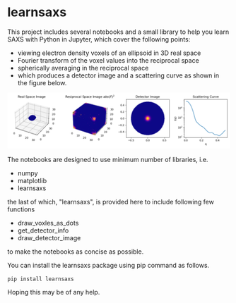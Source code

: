# learnsaxs
This project includes several notebooks and a small library to help you learn SAXS with Python in Jupyter,
which cover the following points:
  * viewing electron density voxels of an ellipsoid in 3D real space
  * Fourier transform of the voxel values into the reciprocal space
  * spherically averaging in the reciprocal space
  * which produces a detector image and a scattering curve
as shown in the figure below.

<img src="images/detector.png">

The notebooks are designed to use minimum number of libraries, i.e.

  * numpy
  * matplotlib
  * learnsaxs

the last of which, "learnsaxs", is provided here to include following few functions

  * draw_voxles_as_dots
  * get_detector_info
  * draw_detector_image

to make the notebooks as concise as possible.

You can install the learnsaxs package using pip command as follows.

```
pip install learnsaxs
```

Hoping this may be of any help.
